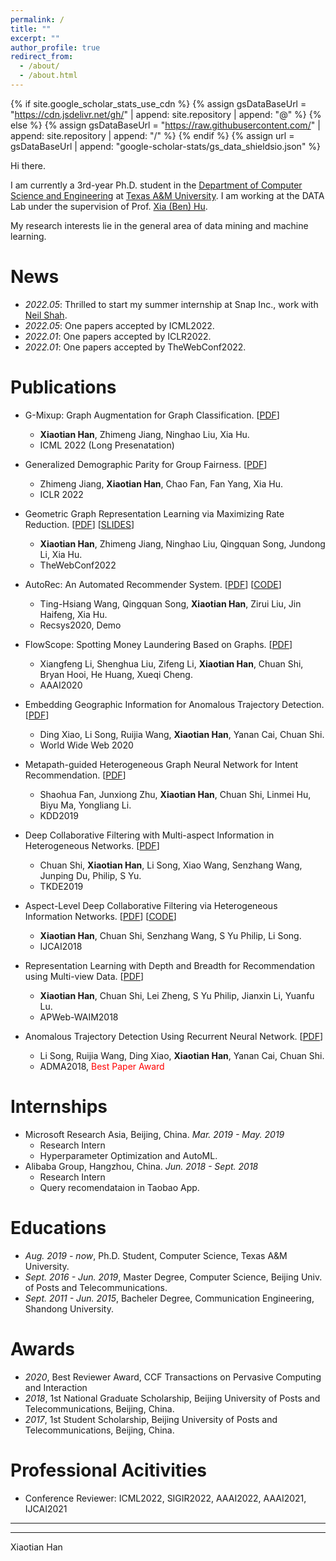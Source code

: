 ```yaml
---
permalink: /
title: ""
excerpt: ""
author_profile: true
redirect_from: 
  - /about/
  - /about.html
---
```


{% if site.google_scholar_stats_use_cdn %}
{% assign gsDataBaseUrl = "https://cdn.jsdelivr.net/gh/" | append: site.repository | append: "@" %}
{% else %}
{% assign gsDataBaseUrl = "https://raw.githubusercontent.com/" | append: site.repository | append: "/" %}
{% endif %}
{% assign url = gsDataBaseUrl | append: "google-scholar-stats/gs_data_shieldsio.json" %}

<span class='anchor' id='about-me'></span>

Hi there. 

I am currently a 3rd-year Ph.D. student in the <a href="https://engineering.tamu.edu/cse/index.html" target="_blank">Department of Computer Science and Engineering</a> at <a href="https://www.tamu.edu" target="_blank">Texas A&M University</a>. I am working at the DATA Lab under the supervision of Prof. <a href="https://cs.rice.edu/~xh37/index.html" target="_blank">Xia (Ben) Hu</a>.

My research interests lie in the general area of data mining and machine learning.



<!-- My research interest includes neural machine translation and computer vision. I have published more than 100 papers at the top international AI conferences with total <a href='https://scholar.google.com/citations?user=DhtAFkwAAAAJ'>google scholar citations <strong><span id='total_cit'>260000+</span></strong></a> (You can also use google scholar badge <a href='https://scholar.google.com/citations?user=DhtAFkwAAAAJ'><img src="https://img.shields.io/endpoint?url={{ url | url_encode }}&logo=Google%20Scholar&labelColor=f6f6f6&color=9cf&style=flat&label=citations"></a>). -->


# News
- *2022.05*: Thrilled to start my summer internship at Snap Inc., work with [Neil Shah](http://nshah.net/). 
- *2022.05*: One papers accepted by ICML2022. 
- *2022.01*: One papers accepted by ICLR2022. 
- *2022.01*: One papers accepted by TheWebConf2022. 

<!-- # Selected Publications 

<div class='paper-box'><div class='paper-box-image'><div><div class="badge">CVPR 2016</div><img src='images/500x300.png' alt="sym" width="100%"></div></div>
<div class='paper-box-text' markdown="1">

[Deep Residual Learning for Image Recognition](https://openaccess.thecvf.com/content_cvpr_2016/papers/He_Deep_Residual_Learning_CVPR_2016_paper.pdf)

**Kaiming He**, Xiangyu Zhang, Shaoqing Ren, Jian Sun

[**Project**](https://scholar.google.com/citations?view_op=view_citation&hl=zh-CN&user=DhtAFkwAAAAJ&citation_for_view=DhtAFkwAAAAJ:ALROH1vI_8AC) <strong><span class='show_paper_citations' data='DhtAFkwAAAAJ:ALROH1vI_8AC'></span></strong>
- Lorem ipsum dolor sit amet, consectetur adipiscing elit. Vivamus ornare aliquet ipsum, ac tempus justo dapibus sit amet. 
</div>
</div> -->


# Publications 

<!-- - [**Preprint**] [G-Mixup: Graph Augmentation for Graph Classification](https://arxiv.org/pdf/2202.07179.pdf). **Xiaotian Han**, Zhimeng Jiang, Ninghao Liu, Xia Hu.
- [**TheWebConf2022**] [Geometric Graph Representation Learning via Maximizing Rate Reduction](https://doi.org/10.1145/3485447.3512170). **Xiaotian Han**, Zhimeng Jiang, Ninghao Liu, Qingquan Song, Jundong Li, Xia Hu. [slides](/files/WWW2022_slides.pdf)
- [**Recsys2020**] [AutoRec: An Automated Recommender System]() (Demo). Ting-Hsiang Wang, Qingquan Song, **Xiaotian Han**, Zirui Liu, Jin Haifeng, Xia Hu. [code](https://github.com/datamllab/AutoRec)
- [**AAAI2020**] [FlowScope: Spotting Money Laundering Based on Graphs](). Xiangfeng Li, Shenghua Liu, Zifeng Li, **Xiaotian Han**, Chuan Shi, Bryan Hooi, He Huang, Xueqi Cheng.
- [**World Wide Web 2020**] [Embedding geographic information for anomalous trajectory detection](). Ding Xiao, Li Song, Ruijia Wang, **Xiaotian Han**, Yanan Cai, Chuan Shi.
- [**KDD2019**] [Metapath-guided heterogeneous graph neural network for intent recommendation](). Shaohua Fan, Junxiong Zhu, **Xiaotian Han**, Chuan Shi, Linmei Hu, Biyu Ma, Yongliang Li.
- [**TKDE2019**] [Deep collaborative filtering with multi-aspect information in heterogeneous networks](). Chuan Shi, **Xiaotian Han**, Li Song, Xiao Wang, Senzhang Wang, Junping Du, Philip, S Yu.
- [**IJCAI2018**] [Aspect-Level Deep Collaborative Filtering via Heterogeneous Information Networks](https://www.ijcai.org/proceedings/2018/0471.pdf). **Xiaotian Han**, Chuan Shi, Senzhang Wang, S Yu Philip, Li Song. [code](https://github.com/ahxt/NeuACF)
- [**APWeb-WAIM2018**] [Representation learning with depth and breadth for recommendation using multi-view data](http://www.shichuan.org/doc/57.pdf). **Xiaotian Han**, Chuan Shi, Lei Zheng, S Yu Philip, Jianxin Li, Yuanfu Lu. 
- [**ADMA2018**][Anomalous Trajectory Detection Using Recurrent Neural Network](http://shichuan.org/doc/60.pdf). Li Song, Ruijia Wang, Ding Xiao, **Xiaotian Han**, Yanan Cai, Chuan Shi. (<span style="color:red">Best paper award</span>) -->
<!-- - [****][](). -->


- G-Mixup: Graph Augmentation for Graph Classification. [[PDF](https://arxiv.org/abs/2202.07179)] 
  - **Xiaotian Han**, Zhimeng Jiang, Ninghao Liu, Xia Hu.
  - ICML 2022 (Long Presenatation) 

- Generalized Demographic Parity for Group Fairness. [[PDF](https://openreview.net/pdf?id=YigKlMJwjye)] 
  - Zhimeng Jiang, **Xiaotian Han**, Chao Fan, Fan Yang, Xia Hu.
  - ICLR 2022 

- Geometric Graph Representation Learning via Maximizing Rate Reduction. [[PDF](https://doi.org/10.1145/3485447.3512170)] [[SLIDES](/files/WWW2022_slides.pdf)]
  - **Xiaotian Han**, Zhimeng Jiang, Ninghao Liu, Qingquan Song, Jundong Li, Xia Hu. 
  - TheWebConf2022

- AutoRec: An Automated Recommender System. [[PDF](https://dl.acm.org/doi/abs/10.1145/3383313.3411529)] [[CODE](https://github.com/datamllab/AutoRec)]
  - Ting-Hsiang Wang, Qingquan Song, **Xiaotian Han**, Zirui Liu, Jin Haifeng, Xia Hu. 
  - Recsys2020, Demo

- FlowScope: Spotting Money Laundering Based on Graphs. [[PDF](https://ojs.aaai.org/index.php/AAAI/article/view/5906)]
  - Xiangfeng Li, Shenghua Liu, Zifeng Li, **Xiaotian Han**, Chuan Shi, Bryan Hooi, He Huang, Xueqi Cheng.
  - AAAI2020

- Embedding Geographic Information for Anomalous Trajectory Detection. [[PDF](https://link.springer.com/article/10.1007/s11280-020-00812-z)]
  - Ding Xiao, Li Song, Ruijia Wang, **Xiaotian Han**, Yanan Cai, Chuan Shi.
  - World Wide Web 2020

- Metapath-guided Heterogeneous Graph Neural Network for Intent Recommendation. [[PDF](https://dl.acm.org/doi/abs/10.1145/3292500.3330673)] 
  - Shaohua Fan, Junxiong Zhu, **Xiaotian Han**, Chuan Shi, Linmei Hu, Biyu Ma, Yongliang Li.
  - KDD2019

- Deep Collaborative Filtering with Multi-aspect Information in Heterogeneous Networks. [[PDF](https://arxiv.org/abs/1909.06627)]
  - Chuan Shi, **Xiaotian Han**, Li Song, Xiao Wang, Senzhang Wang, Junping Du, Philip, S Yu.
  - TKDE2019

- Aspect-Level Deep Collaborative Filtering via Heterogeneous Information Networks. [[PDF](https://www.ijcai.org/proceedings/2018/0471.pdf)]  [[CODE](https://github.com/ahxt/NeuACF)]
  - **Xiaotian Han**, Chuan Shi, Senzhang Wang, S Yu Philip, Li Song. 
  - IJCAI2018

- Representation Learning with Depth and Breadth for Recommendation using Multi-view Data. [[PDF](http://www.shichuan.org/doc/57.pdf)] 
  - **Xiaotian Han**, Chuan Shi, Lei Zheng, S Yu Philip, Jianxin Li, Yuanfu Lu. 
  - APWeb-WAIM2018

- Anomalous Trajectory Detection Using Recurrent Neural Network. [[PDF](http://shichuan.org/doc/60.pdf)]
  - Li Song, Ruijia Wang, Ding Xiao, **Xiaotian Han**, Yanan Cai, Chuan Shi. 
  - ADMA2018, <span style="color:red">Best Paper Award</span>


# Internships
<!-- - *Mar. 2019 - May. 2019*, Microsoft Research Asia, Beijing, China. Hyperparameter Optimization and AutoML.
- *Jun. 2018 - Sept. 2018*, Alibaba Group, Hangzhou, China. Query recomendataion in Taobao App. -->
- Microsoft Research Asia, Beijing, China. *Mar. 2019 - May. 2019*
  - Research Intern
  - Hyperparameter Optimization and AutoML.
- Alibaba Group, Hangzhou, China. *Jun. 2018 - Sept. 2018*
  - Research Intern
  - Query recomendataion in Taobao App.



# Educations
- *Aug. 2019 - now*, Ph.D. Student, Computer Science, Texas A&M University.
- *Sept. 2016 - Jun. 2019*, Master Degree, Computer Science, Beijing Univ. of Posts and Telecommunications.
- *Sept. 2011 - Jun. 2015*, Bacheler Degree, Communication Engineering, Shandong University.


<!-- # Invited Talks
- *2021.06*, Lorem ipsum dolor sit amet, consectetur adipiscing elit. Vivamus ornare aliquet ipsum, ac tempus justo dapibus sit amet. 
- *2021.03*, Lorem ipsum dolor sit amet, consectetur adipiscing elit. Vivamus ornare aliquet ipsum, ac tempus justo dapibus sit amet.  \| [\[video\]](https://github.com/) -->


# Awards
- *2020*, Best Reviewer Award, CCF Transactions on Pervasive Computing and Interaction
- *2018*, 1st  National Graduate Scholarship, Beijing University of Posts and Telecommunications, Beijing, China.
- *2017*, 1st  Student Scholarship, Beijing University of Posts and Telecommunications, Beijing, China.


# Professional Acitivities
- Conference Reviewer: ICML2022, SIGIR2022, AAAI2022, AAAI2021, IJCAI2021

----
<div class="footer">
    <div class="row">
          <script type="text/javascript" id="clustrmaps" src="//cdn.clustrmaps.com/map_v2.js?cl=ffffff&w=300&t=m&d=91g_Uih-7fadH9madF_Vex1LQXOVlduL5aeBBSKXgXA"></script>
    </div>
</div>

---
Xiaotian Han


